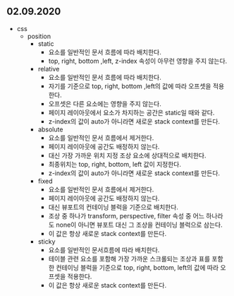 ## 02.09.2020

- css
	- position
		- static
			- 요소를 일반적인 문서 흐름에 따라 배치한다.
			- top, right, bottom ,left, z-index 속성이 아무런 영향을 주지 않는다.
		- relative
			- 요소를 일반적인 문서 흐름에 따라 배치한다.
			- 자기를 기준으로 top, right, bottom ,left의 값에 따라 오프셋을 적용한다.
			- 오프셋은 다른 요소에는 영향을 주지 않는다.
			- 페이지 레이아웃에서 요소가 차지하는 공간은 static일 때와 같다.
			- z-index의 값이 auto가 아니라면 새로운 stack context를 만든다.
		- absolute
			- 요소를 일반적인 문서 흐름에서 제거한다.
			- 페이지 레이아웃에 공간도 배정하지 않는다.
			- 대신 가장 가까운 위치 지정 조상 요소에 상대적으로 배치한다.
			- 최종위치는 top, right, bottom, left 값이 지정한다.
			- z-index의 값이 auto가 아니라면 새로운 stack context를 만든다.
		- fixed
			- 요소를 일반적인 문서 흐름에서 제거한다.
			- 페이지 레이아웃에 공간도 배정하지 않는다.
			- 대신 뷰포트의 컨테이닝 블럭을 기준으로 배치한다.
			- 조상 중 하나가 transform, perspective, filter 속성 중 어느 하나라도 none이 아니면 뷰포트 대신 그 조상을 컨테이닝 블럭으로 삼는다.
			- 이 값은 항상 새로운 stack context를 만든다.
		- sticky
			- 요소를 일반적인 문서흐름에 따라 배치한다.
			- 테이블 관련 요소를 포함해 가장 가까운 스크롤되는 조상과 표를 포함한 컨테이닝 블럭을 기준으로 top, right, bottom, left의 값에 따라 오프셋을 적용한다.
			- 이 값은 항상 새로운 stack context를 만든다.